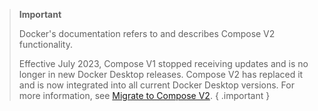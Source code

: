 > **Important**
>
> Docker's documentation refers to and describes Compose V2 functionality. 
>
> Effective July 2023, Compose V1 stopped receiving updates and is no longer in new Docker Desktop releases. Compose V2 has replaced it and is now integrated into all current Docker Desktop versions. For more information, see [Migrate to Compose V2](/compose/migrate).
{ .important }